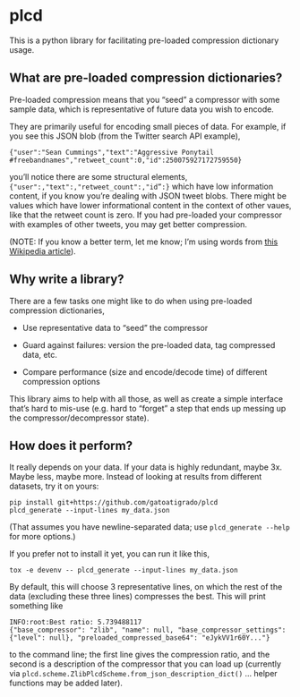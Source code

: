 # plcd

This is a python library for facilitating pre-loaded compression
dictionary usage.

## What are pre-loaded compression dictionaries?

Pre-loaded compression means that you “seed” a compressor with some
sample data, which is representative of future data you wish to encode.

They are primarily useful for encoding small pieces of data. For
example, if you see this JSON blob (from the Twitter search API
example),

    {"user":"Sean Cummings","text":"Aggressive Ponytail #freebandnames","retweet_count":0,"id":250075927172759550}

you’ll notice there are some structural elements,
`{"user":,"text":,"retweet_count":,"id”:}` which have low information
content, if you know you’re dealing with JSON tweet blobs. There might
be values which have lower informational content in the context of other
vaues, like that the retweet count is zero. If you had pre-loaded your
compressor with examples of other tweets, you may get better
compression.

(NOTE: If you know a better term, let me know; I’m using words from
[this Wikipedia article][]).

## Why write a library?

There are a few tasks one might like to do when using pre-loaded
compression dictionaries,

-   Use representative data to “seed” the compressor

-   Guard against failures: version the pre-loaded data, tag compressed
    data, etc.

-   Compare performance (size and encode/decode time) of different
    compression options

This library aims to help with all those, as well as create a simple
interface that’s hard to mis-use (e.g. hard to “forget” a step that ends
up messing up the compressor/decompressor state).

## How does it perform?

It really depends on your data. If your data is highly redundant, maybe
3x. Maybe less, maybe more. Instead of looking at results from different
datasets, try it on yours:

    pip install git+https://github.com/gatoatigrado/plcd
    plcd_generate --input-lines my_data.json

(That assumes you have newline-separated data; use
`plcd_generate --help` for more options.)

If you prefer not to install it yet, you can run it like this,

    tox -e devenv -- plcd_generate --input-lines my_data.json

By default, this will choose 3 representative lines, on which the rest
of the data (excluding these three lines) compresses the best. This will
print something like

    INFO:root:Best ratio: 5.739488117
    {"base_compressor": "zlib", "name": null, "base_compressor_settings": {"level": null}, "preloaded_compressed_base64": "eJykVV1r60Y..."}

to the command line; the first line gives the compression ratio, and the
second is a description of the compressor that you can load up
(currently via `plcd.scheme.ZlibPlcdScheme.from_json_description_dict()`
... helper functions may be added later).

  [this Wikipedia article]: http://en.wikibooks.org/wiki/Data_Compression/Inference_Compression#pre-loaded_dictionary
